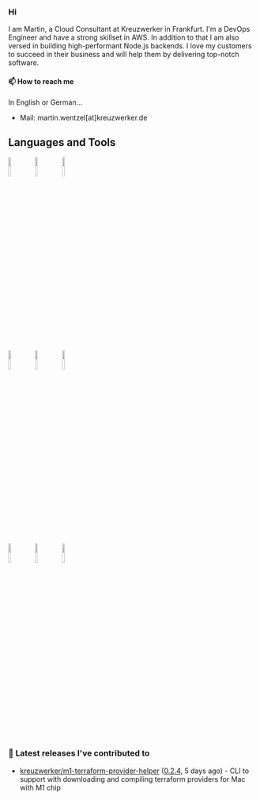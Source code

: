 ### Hi

I am Martin, a Cloud Consultant at Kreuzwerker in Frankfurt. I'm a DevOps Engineer and have a strong skillset in AWS. In addition to that I am also versed in building high-performant Node.js backends. I love my customers to succeed in their business and will help them by delivering top-notch software.

#### 📫 How to reach me
In English or German...

- Mail: martin.wentzel[at]kreuzwerker.de

## Languages and Tools

<p>

  <code><img width="10%" src="https://www.vectorlogo.zone/logos/golang/golang-horizontal.svg"></code>
  <code><img width="10%" src="https://www.vectorlogo.zone/logos/typescriptlang/typescriptlang-official.svg"></code>
  <code><img width="10%" src="https://www.vectorlogo.zone/logos/nodejs/nodejs-horizontal.svg"></code>
  <br />
  <code><img width="10%" src="https://www.vectorlogo.zone/logos/amazon_aws/amazon_aws-ar21.svg"></code>
  <code><img width="10%" src="https://www.vectorlogo.zone/logos/terraformio/terraformio-ar21.svg"></code>
  <code><img width="10%" src="https://www.vectorlogo.zone/logos/gnu_bash/gnu_bash-ar21.svg"></code>
  <br />
  <code><img width="10%" src="https://www.vectorlogo.zone/logos/kubernetes/kubernetes-ar21.svg"></code>
  <code><img width="10%" src="https://www.vectorlogo.zone/logos/docker/docker-ar21.svg"></code>
  <code><img width="10%" src="https://www.vectorlogo.zone/logos/vuejs/vuejs-ar21.svg"></code>
  <br />
 
</p>

### 🔭 Latest releases I've contributed to

- [kreuzwerker/m1-terraform-provider-helper](https://github.com/kreuzwerker/m1-terraform-provider-helper) ([0.2.4](https://github.com/kreuzwerker/m1-terraform-provider-helper/releases/tag/0.2.4), 5 days ago) - CLI to support with downloading and compiling terraform providers for Mac with M1 chip

